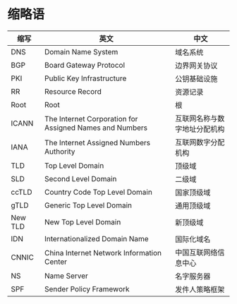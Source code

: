 # 缩略语

| 缩写 | 英文 | 中文 | 
| ---- | ---- | ---- |
| DNS | Domain Name System | 域名系统 | 
| BGP | Board Gateway Protocol | 边界网关协议 | 
| PKI | Public Key Infrastructure | 公钥基础设施 | 
| RR  | Resource Record | 资源记录 | 
| Root | Root | 根 | 
| ICANN | The Internet Corporation for Assigned Names and Numbers | 互联网名称与数字地址分配机构 | 
| IANA | The Internet Assigned Numbers Authority | 互联网数字分配机构 | 
| TLD | Top Level Domain | 顶级域 | 
| SLD | Second Level Domain | 二级域 | 
| ccTLD | Country Code Top Level Domain | 国家顶级域 | 
| gTLD | Generic Top Level Domain | 通用顶级域 | 
| New TLD | New Top Level Domain | 新顶级域 | 
| IDN | Internationalized Domain Name | 国际化域名 | 
| CNNIC | China Internet Network Information Center  | 中国互联网络信息中心 | 
| NS | Name Server | 名字服务器 | 
| SPF | Sender Policy Framework | 发件人策略框架 | 
